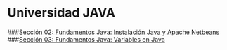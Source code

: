 # Universidad JAVA

###[Sección 02: Fundamentos Java: Instalación Java y Apache Netbeans](./src/seccion02)
###[Sección 03: Fundamentos Java: Variables en Java](./src/seccion03)
 
